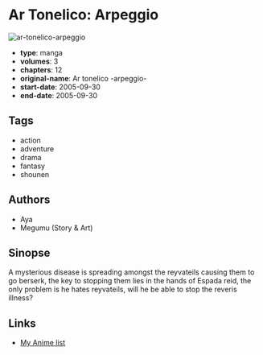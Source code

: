# Ar Tonelico: Arpeggio

![ar-tonelico-arpeggio](https://cdn.myanimelist.net/images/manga/3/17287.jpg)

-   **type**: manga
-   **volumes**: 3
-   **chapters**: 12
-   **original-name**: Ar tonelico -arpeggio-
-   **start-date**: 2005-09-30
-   **end-date**: 2005-09-30

## Tags

-   action
-   adventure
-   drama
-   fantasy
-   shounen

## Authors

-   Aya
-   Megumu (Story & Art)

## Sinopse

A mysterious disease is spreading amongst the reyvateils causing them to go berserk, the key to stopping them lies in the hands of Espada reid, the only problem is he hates reyvateils, will he be able to stop the reveris illness?

## Links

-   [My Anime list](https://myanimelist.net/manga/12456/Ar_Tonelico__Arpeggio)
